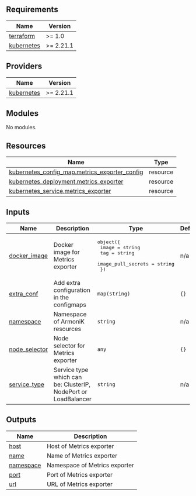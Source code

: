 <!-- BEGIN_TF_DOCS -->
## Requirements

| Name | Version |
|------|---------|
| <a name="requirement_terraform"></a> [terraform](#requirement\_terraform) | >= 1.0 |
| <a name="requirement_kubernetes"></a> [kubernetes](#requirement\_kubernetes) | >= 2.21.1 |

## Providers

| Name | Version |
|------|---------|
| <a name="provider_kubernetes"></a> [kubernetes](#provider\_kubernetes) | >= 2.21.1 |

## Modules

No modules.

## Resources

| Name | Type |
|------|------|
| [kubernetes_config_map.metrics_exporter_config](https://registry.terraform.io/providers/hashicorp/kubernetes/latest/docs/resources/config_map) | resource |
| [kubernetes_deployment.metrics_exporter](https://registry.terraform.io/providers/hashicorp/kubernetes/latest/docs/resources/deployment) | resource |
| [kubernetes_service.metrics_exporter](https://registry.terraform.io/providers/hashicorp/kubernetes/latest/docs/resources/service) | resource |

## Inputs

| Name | Description | Type | Default | Required |
|------|-------------|------|---------|:--------:|
| <a name="input_docker_image"></a> [docker\_image](#input\_docker\_image) | Docker image for Metrics exporter | <pre>object({<br>    image              = string<br>    tag                = string<br>    image_pull_secrets = string<br>  })</pre> | n/a | yes |
| <a name="input_extra_conf"></a> [extra\_conf](#input\_extra\_conf) | Add extra configuration in the configmaps | `map(string)` | `{}` | no |
| <a name="input_namespace"></a> [namespace](#input\_namespace) | Namespace of ArmoniK resources | `string` | n/a | yes |
| <a name="input_node_selector"></a> [node\_selector](#input\_node\_selector) | Node selector for Metrics exporter | `any` | `{}` | no |
| <a name="input_service_type"></a> [service\_type](#input\_service\_type) | Service type which can be: ClusterIP, NodePort or LoadBalancer | `string` | n/a | yes |

## Outputs

| Name | Description |
|------|-------------|
| <a name="output_host"></a> [host](#output\_host) | Host of Metrics exporter |
| <a name="output_name"></a> [name](#output\_name) | Name of Metrics exporter |
| <a name="output_namespace"></a> [namespace](#output\_namespace) | Namespace of Metrics exporter |
| <a name="output_port"></a> [port](#output\_port) | Port of Metrics exporter |
| <a name="output_url"></a> [url](#output\_url) | URL of Metrics exporter |
<!-- END_TF_DOCS -->